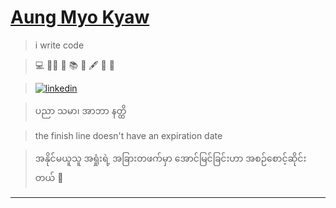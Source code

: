 # [Aung Myo Kyaw](https://www.aungmyokyaw.com)

> i write code

> 💻 🧘‍♂️ 📝 📚 📖 🖋️ 🎸 🌼

> [![linkedin](https://img.shields.io/badge/LinkedIn-0077B5?style=for-the-badge&logo=linkedin&logoColor=white)](https://www.linkedin.com/in/aungmyokyaw/)

> ပညာ သမာ၊ အာဘာ နတ္ထိ

> the finish line doesn't have an expiration date

> အနိုင်မယူသူ အရှုံးရဲ့ အခြားတဖက်မှာ အောင်မြင်ခြင်းဟာ အစဉ်စောင့်ဆိုင်းတယ် 🎵

---
